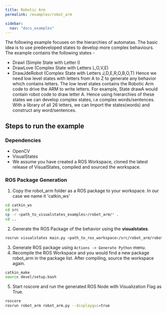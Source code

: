 ```yaml
---
title: Robotic Arm
permalink: /examples/robot_arm

sidebar:
  nav: "docs_examples"
---
```


The following example focuses on the hierarchies of automatas. The basic idea is to use predeveloped states to develop more complex behaviours. The example contains the following states -
* DrawI (Simple State with Letter I)
* DrawLove (Complex State with Letters L,O,V,E)
* DrawJdeRobot (Complex State with Letters J,D,E,R,O,B,O,T)
Hence we need low level states with letters from A to Z to generate any behavior which contains letters. The low level states contains the Robotic Arm code to drive the ARM to write letters. For example, State drawA would contain robot code to draw letter A.
Hence using hierarchies of these states we can develop complex states, i.e complex words/sentences. With a library of all 26 letters, we can Import the states(words) and construct any word/sentences.

## Steps to run the example
### Dependencies
* OpenCV
* VisualStates
* We assume you have created a ROS Workspace, cloned the latest release of VisualStates, compiled and sourced the workspace.

### ROS Package Generation
1. Copy the robot_arm folder as a ROS package to your workspace. In our case we name it 'catkin_ws'
```bash
cd catkin_ws
cd src
cp -r <path_to_visualstates_examples>/robot_arm/* .
cd ..
```
2. Generate the ROS Package of the behavior using the **visualstates**.
```bash
rosrun visualstates main.py <path_to_ros_workspace>/src/robot_arm/robot_arm.xml
```
3. Generate ROS package using `Actions -> Generate Python` menu.
4. Recompile the ROS Workspace and you would find a new package robot_arm in the package list. After compiling, source the workspace again.
```bash
catkin_make
source devel/setup.bash
```
5. Start roscore and run the generated ROS Node with Visualization Flag as True.
```bash
roscore
rosrun robot_arm robot_arm.py --displaygui=true
```
